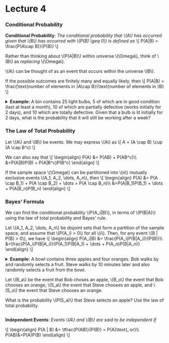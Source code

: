# Lecture 4
### Conditional Probability

<div class="def">

**Conditional Probability**: *The conditional probability that \\(A\\) has occurred given that \\(B\\) has occurred with \\(P(B) \geq 0\\) is defined as*
\\[
    P(A|B) = \frac{P(A\cap B)}{P(B)}
\\]

</div>

Rather than thinking about \\(P(A|B)\\) within universe \\(\Omega\\), think of \\(B\\) as *replacing* \\(\Omega\\).

\\(A\\) can be thought of as an event that occurs within the universe \\(B\\).

If the possible outcomes are finitely many and equally likely, then
\\[
    P(A|B) = \frac{\text{number of elements in }A\cap B}{\text{number of elements in }B}
\\]

<div class="ex">
<details>
<summary>
<strong>Example:</strong> A bin contains 25 light bulbs, 5 of which are in good condition (last at least a month), 10 of which are partially defective (works initially for 2 days), and 10 which are totally defective. Given that a bulb is lit initially for 2 days, what is the probability that it will still be working after a week?
</summary>

* Because the bulb works initially for 2 days, we know it's not totally defective. We can consider this \\(D^c\\), or the complement of the defective set. \\(D^c=\frac{15}{25}\\) because \\(\frac{10}{25}\\) are totally defective.

* We're looking for the probability that a bulb is perfectly good (\\(G\\)) *given* that it's not totally defective. The intersection of the non-defective bulbs and the perfectly good bulbs is \\(\frac{5}{25}\\) - in other words, 5 of the remaining bulbs are in good condition.

\\[
    P(G|D^c) = \frac{G\cap D^c}{P(D^c)} = \frac{\frac{5}{25}}{\frac{15}{25}}=\frac{1}{3}
\\]

</details>
</div>

### The Law of Total Probability

Let \\(A\\) and \\(B\\) be events. We may express \\(A\\) as
\\[
    A = (A \cap B) \cup (A \cap B^c)
\\]

We can also say that
\\[
    \\begin{align}
        P(A) &= P(AB) + P(AB^c)\\\\
        &=P(A|B)P(B) + P(A|B^c)P(B^c)
    \\end{align}
\\]

If the sample space \\(\Omega\\) can be partitioned into \\(n\\) mutually exclusive events \\(A_1, A_2, \dots, A_n\\), then
\\[
    \\begin{align}
        P(A) &= P(A \cap B_1) + P(A \cap B_2) + \dots + P(A \cap B_n)\\\\
        &=P(A|B_1)P(B_1) + \dots + P(A|B_n)P(B_n)
    \\end{align}
\\]

### Bayes' Formula

We can find the conditional probability \\(P(A_i|B)\\), in terms of \\(P(B|A)\\) using the law of total probability and Bayes' rule.

Let \\(A_1, A_2, \dots, A_n\\) be disjoint sets that form a partition of the sample space, and assume that \\(P(A_i) > 0\\) for all \\(i\\). Then, for any event \\(B | P(B) > 0\\), we have
\\[
    \\begin{align}
        P(A_i|B) &= \frac{P(A_i)P(B|A_i)}{P(B)}\\\\
        &=\frac{P(A_i)P(B|A_i)}{P(A_1)P(B|A_1) + \dots + P(A_n)P(B|A_n)}
    \\end{align}
\\]

<div class="ex">
<details>
<summary>
<strong>Example:</strong> A bowl contains three apples and four oranges. Bob walks by and randomly selects a fruit. Steve walks by 10 minutes later and also randomly selects a fruit from the bowl. 

Let \\(B_a\\) be the event that Bob choses an apple, \\(B_o\\) the event that Bob chooses an orange, \\(S_a\\) the event that Steve chooses an apple, and \\(S_o\\) the event that Steve chooses an orange.

What is the probability \\(P(S_a)\\) that Steve selects an apple? Use the law of total probability.
</summary>

\\[
    \\begin{align}
        P(B_a) &= \tfrac{3}{7}\\\\
        P(B_o) &= \tfrac{4}{7}\\\\
        P(S_a | B_a) &= \tfrac{2}{6} = \tfrac{1}{3}\\\\
        P(S_a | B_o) &= \tfrac{3}{6} = \tfrac{1}{2}\\\\
        P(S_a) &= P(S_a | B_a)P(B_a) + P(S_a | B_o)P(B_o)\\\\
        &= \tfrac{1}{3}\cdot\tfrac{3}{7} + \tfrac{1}{2}\cdot\tfrac{4}{7} = \tfrac{3}{7}
    \\end{align}
\\]

If Steve selected an orange, what's the possibility that Bob had also selected an orange?

\\[
    P(B_o | S_o) = \frac{}{} = \frac{\left(\tfrac{1}{2}\right)\left(\tfrac{4}{7}\right)}{\left(\tfrac{1}{2}\right)\left(\tfrac{4}{7}\right) + \left(\tfrac{2}{3}\right)\left(\tfrac{3}{7}\right)} = \frac{1}{2}
\\]

</details>
</div>

<div class="def">

**Independent Events**: *Events \\(A\\) and \\(B\\) are said to be independent if*

\\[
    \\begin{align}
        P(A | B) &= \tfrac{P(AB)}{P(B)} = P(A)\text{, or}\\\\
        P(AB)&=P(A)P(B)
    \\end{align}
\\]

</div>
